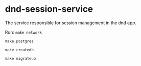 # dnd-session-service

The service responsible for session management in the dnd app.

Run:
`make network`

`make postgres`

`make createdb`

`make migrateup`